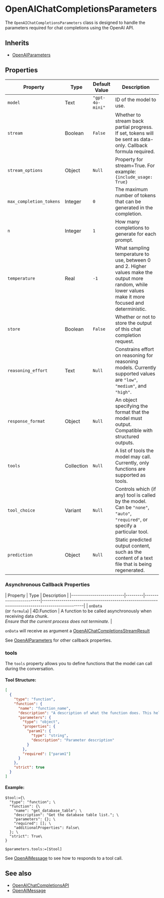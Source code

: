 # OpenAIChatCompletionsParameters

The `OpenAIChatCompletionsParameters` class is designed to handle the parameters required for chat completions using the OpenAI API.

## Inherits

- [OpenAIParameters](OpenAIParameters.md)

## Properties

| Property                | Type       | Default Value   | Description                                                                                                                                              |
| ----------------------- | ---------- | --------------- | -------------------------------------------------------------------------------------------------------------------------------------------------------- |
| `model`                 | Text       | `"gpt-4o-mini"` | ID of the model to use.                                                                                                                                  |
| `stream`                | Boolean    | `False`         | Whether to stream back partial progress. If set, tokens will be sent as data-only. Callback formula required.                                            |
| `stream_options`        | Object     | `Null`          | Property for stream=True. For example: `{include_usage: True}`                                                                                           |
| `max_completion_tokens` | Integer    | `0`             | The maximum number of tokens that can be generated in the completion.                                                                                    |
| `n`                     | Integer    | `1`             | How many completions to generate for each prompt.                                                                                                        |
| `temperature`           | Real       | `-1`            | What sampling temperature to use, between 0 and 2. Higher values make the output more random, while lower values make it more focused and deterministic. |
| `store`                 | Boolean    | `False`         | Whether or not to store the output of this chat completion request.                                                                                      |
| `reasoning_effort`      | Text       | `Null`          | Constrains effort on reasoning for reasoning models. Currently supported values are `"low"`, `"medium"`, and `"high"`.                                   |
| `response_format`       | Object     | `Null`          | An object specifying the format that the model must output. Compatible with structured outputs.                                                          |
| `tools`                 | Collection | `Null`          | A list of tools the model may call. Currently, only functions are supported as tools.                                                                    |
| `tool_choice`           | Variant    | `Null`          | Controls which (if any) tool is called by the model. Can be `"none"`, `"auto"`, `"required"`, or specify a particular tool.                              |
| `prediction`            | Object     | `Null`          | Static predicted output content, such as the content of a text file that is being regenerated.                                                           |

### Asynchronous Callback Properties

| Property                   | Type    | Description                                                                                       |
|---------------------------|---------|-------------------------|---------------------------------------------------------------------------------------------------|
| `onData`<br>(or `formula`)   | 4D.Function | A function to be called asynchronously when receiving data chunk.<br>*Ensure that the current process does not terminate.* |

`onData` will receive as argument a [OpenAIChatCompletionsStreamResult](OpenAIChatCompletionsStreamResult.md)

See [OpenAIParameters](OpenAIParameters.md) for other callback properties.


### tools

The `tools` property allows you to define functions that the model can call during the conversation.

#### Tool Structure:

```json
[
  {
    "type": "function",
    "function": {
      "name": "function_name",
      "description": "A description of what the function does. This helps the LLM identify which tool to use.",
      "parameters": {
        "type": "object",
        "properties": {
          "param1": {
            "type": "string",
            "description": "Parameter description"
          }
        },
        "required": ["param1"]
      }
    },
    "strict": true
  }
]
```

#### Example:

```4d
$tool:={\
  "type": "function"; \
  "function": {\
    "name": "get_database_table"; \
    "description": "Get the database table list."; \
    "parameters": {}; \
    "required": []; \
    "additionalProperties": False\
  }; \
  "strict": True\
}

$parameters.tools:=[$tool] 
```

See [OpenAIMessage](OpenAIMessage.md) to see how to responds to a tool call.

## See also

- [OpenAIChatCompletionsAPI](OpenAIChatCompletionsAPI.md)
- [OpenAIMessage](OpenAIMessage.md)
